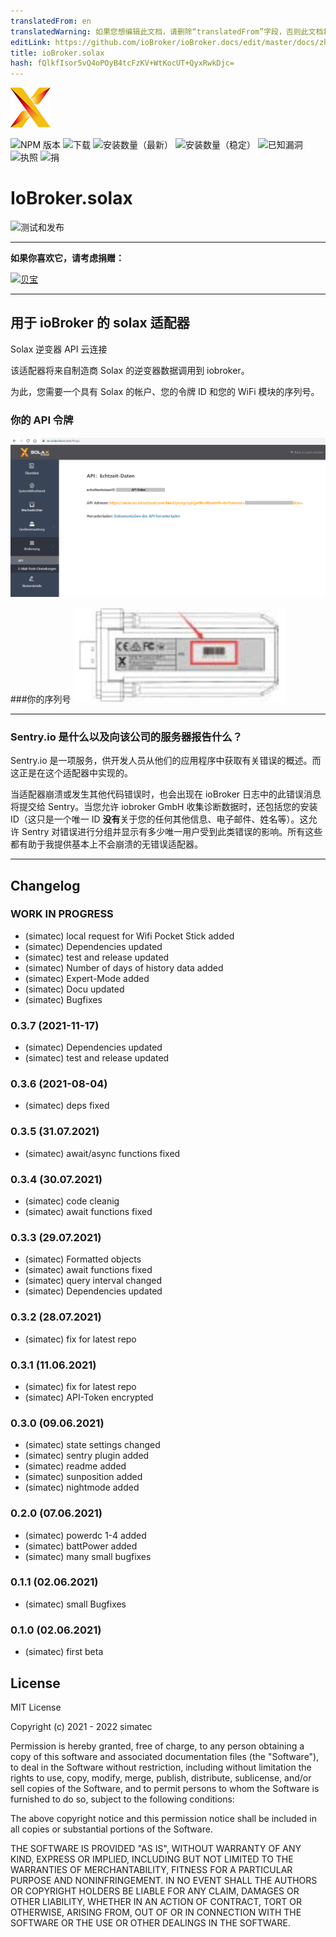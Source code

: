 ```yaml
---
translatedFrom: en
translatedWarning: 如果您想编辑此文档，请删除“translatedFrom”字段，否则此文档将再次自动翻译
editLink: https://github.com/ioBroker/ioBroker.docs/edit/master/docs/zh-cn/adapterref/iobroker.solax/README.md
title: ioBroker.solax
hash: fQlkfIsor5vQ4oPOyB4tcFzKV+WtKocUT+QyxRwkDjc=
---
```

![标识](../../../en/adapterref/iobroker.solax/admin/solax.png)

![NPM 版本](http://img.shields.io/npm/v/iobroker.solax.svg)
![下载](https://img.shields.io/npm/dm/iobroker.solax.svg)
![安装数量（最新）](http://iobroker.live/badges/solax-installed.svg)
![安装数量（稳定）](http://iobroker.live/badges/solax-stable.svg)
![已知漏洞](https://snyk.io/test/github/simatec/ioBroker.solax/badge.svg)
![执照](https://img.shields.io/github/license/simatec/ioBroker.solax?style=flat)
![捐](https://img.shields.io/badge/paypal-donate%20|%20spenden-blue.svg)

# IoBroker.solax
![测试和发布](https://github.com/simatec/ioBroker.solax/workflows/Test%20and%20Release/badge.svg)

**************************************************************************************************************

**如果你喜欢它，请考虑捐赠：**

[![贝宝](https://www.paypalobjects.com/en_US/DK/i/btn/btn_donateCC_LG.gif)](https://www.paypal.com/cgi-bin/webscr?cmd=_s-xclick&hosted_button_id=Q4EEXQ6U96ZTQ&source=url)

**************************************************************************************************************

## 用于 ioBroker 的 solax 适配器
Solax 逆变器 API 云连接

该适配器将来自制造商 Solax 的逆变器数据调用到 iobroker。

为此，您需要一个具有 Solax 的帐户、您的令牌 ID 和您的 WiFi 模块的序列号。

### 你的 API 令牌
<span><img src="docs/en/img/solax_api.png"></span>

###你的序列号
<span><img src="docs/en/img/wifi-stick.png"></span>

**************************************************************************************************************

### Sentry.io 是什么以及向该公司的服务器报告什么？
Sentry.io 是一项服务，供开发人员从他们的应用程序中获取有关错误的概述。而这正是在这个适配器中实现的。

当适配器崩溃或发生其他代码错误时，也会出现在 ioBroker 日志中的此错误消息将提交给 Sentry。当您允许 iobroker GmbH 收集诊断数据时，还包括您的安装 ID（这只是一个唯一 ID **没有**关于您的任何其他信息、电子邮件、姓名等）。这允许 Sentry 对错误进行分组并显示有多少唯一用户受到此类错误的影响。所有这些都有助于我提供基本上不会崩溃的无错误适配器。

**************************************************************************************************************

## Changelog
<!-- ### __WORK IN PROGRESS__ -->

### __WORK IN PROGRESS__
* (simatec) local request for Wifi Pocket Stick added
* (simatec) Dependencies updated
* (simatec) test and release updated
* (simatec) Number of days of history data added
* (simatec) Expert-Mode added
* (simatec) Docu updated
* (simatec) Bugfixes

### 0.3.7 (2021-11-17)
* (simatec) Dependencies updated
* (simatec) test and release updated

### 0.3.6 (2021-08-04)
* (simatec) deps fixed

### 0.3.5 (31.07.2021)
* (simatec) await/async functions fixed

### 0.3.4 (30.07.2021)
* (simatec) code cleanig
* (simatec) await functions fixed

### 0.3.3 (29.07.2021)
* (simatec) Formatted objects
* (simatec) await functions fixed
* (simatec) query interval changed
* (simatec) Dependencies updated

### 0.3.2 (28.07.2021)
* (simatec) fix for latest repo

### 0.3.1 (11.06.2021)
* (simatec) fix for latest repo
* (simatec) API-Token encrypted

### 0.3.0 (09.06.2021)
* (simatec) state settings changed
* (simatec) sentry plugin added
* (simatec) readme added
* (simatec) sunposition added
* (simatec) nightmode added

### 0.2.0 (07.06.2021)
* (simatec) powerdc 1-4 added
* (simatec) battPower added
* (simatec) many small bugfixes

### 0.1.1 (02.06.2021)
* (simatec) small Bugfixes

### 0.1.0 (02.06.2021)
* (simatec) first beta

## License
MIT License

Copyright (c) 2021 - 2022 simatec

Permission is hereby granted, free of charge, to any person obtaining a copy
of this software and associated documentation files (the "Software"), to deal
in the Software without restriction, including without limitation the rights
to use, copy, modify, merge, publish, distribute, sublicense, and/or sell
copies of the Software, and to permit persons to whom the Software is
furnished to do so, subject to the following conditions:

The above copyright notice and this permission notice shall be included in all
copies or substantial portions of the Software.

THE SOFTWARE IS PROVIDED "AS IS", WITHOUT WARRANTY OF ANY KIND, EXPRESS OR
IMPLIED, INCLUDING BUT NOT LIMITED TO THE WARRANTIES OF MERCHANTABILITY,
FITNESS FOR A PARTICULAR PURPOSE AND NONINFRINGEMENT. IN NO EVENT SHALL THE
AUTHORS OR COPYRIGHT HOLDERS BE LIABLE FOR ANY CLAIM, DAMAGES OR OTHER
LIABILITY, WHETHER IN AN ACTION OF CONTRACT, TORT OR OTHERWISE, ARISING FROM,
OUT OF OR IN CONNECTION WITH THE SOFTWARE OR THE USE OR OTHER DEALINGS IN THE
SOFTWARE.